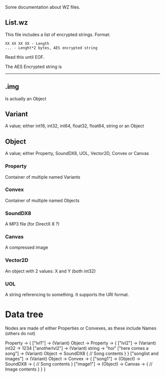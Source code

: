 Some documentation about WZ files.

## List.wz

This file includes a list of encrypted strings.
Format:

```
XX XX XX XX - Length
... - Lenght*2 bytes, AES encrypted string
```

Read this until EOF.

The AES Encrypted string is



----------------

## .img
Is actually an Object

## Variant
A value; either int16, int32, int64, float32, float64, string or an Object

## Object
A value; either Property, SoundDX8, UOL, Vector2D, Convex or Canvas

### Property
Container of multiple named Variants

### Convex
Container of multiple named Objects

### SoundDX8
A MP3 file (for DirectX 8 ?)

### Canvas
A compressed image

### Vector2D
An object with 2 values: X and Y (both int32)

### UOL
A string referencing to something. It supports the URI format.




# Data tree
Nodes are made of either Properties or Convexes, as these include Names (others do not)


Property -> {
  ["lvl1"] -> (Variant) Object -> Property -> {
    ["lvl2"] -> (Variant) int32 -> 1234
    ["anotherlvl2"] -> (Variant) string -> "hoi"
    ["here comes a song"] -> (Variant) Object -> SoundDX8 {
      // Song contents
    }
  }
  ["songlist and images"] -> (Variant) Object -> Convex -> {
    ["song1"] -> (Object) -> SoundDX8 -> {
      // Song contents
    }
    ["image1"] -> (Object) -> Canvas -> {
      // Image contents
    }
  }
}
